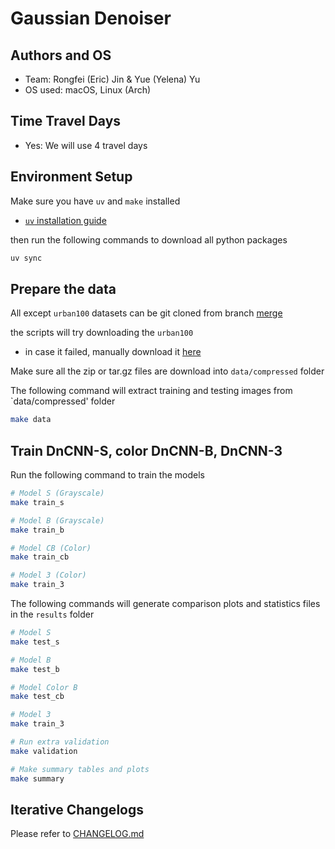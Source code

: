 # Gaussian Denoiser

## Authors and OS
- Team: Rongfei (Eric) Jin & Yue (Yelena) Yu
- OS used: macOS, Linux (Arch)

## Time Travel Days
- Yes: We will use 4 travel days

## Environment Setup

Make sure you have `uv` and `make` installed 
- [`uv` installation guide](https://docs.astral.sh/uv/getting-started/installation/)

then run the following commands to download all python packages
```bash
uv sync
```

## Prepare the data

All except `urban100` datasets can be git cloned from branch [merge](https://github.com/YelenaYY/Gaussian-Denoiser/tree/merge)

the scripts will try downloading the `urban100` 
- in case it failed, manually download it [here](https://drive.google.com/drive/folders/1B3DJGQKB6eNdwuQIhdskA64qUuVKLZ9u)

Make sure all the zip or tar.gz files are download  into `data/compressed` folder


The following command will extract training and testing images from `data/compressed' folder

```bash
make data
```

## Train DnCNN-S, color DnCNN-B, DnCNN-3

Run the following command to train the models

```bash
# Model S (Grayscale)
make train_s

# Model B (Grayscale)
make train_b

# Model CB (Color)
make train_cb

# Model 3 (Color)
make train_3
```

The following commands will generate comparison plots and statistics files in the `results` folder

```bash
# Model S
make test_s

# Model B
make test_b

# Model Color B
make test_cb

# Model 3
make train_3

# Run extra validation
make validation

# Make summary tables and plots
make summary
```

## Iterative Changelogs
Please refer to [CHANGELOG.md](CHANGELOG.md)